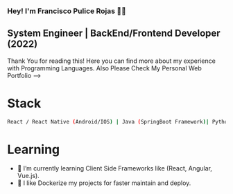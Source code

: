 ### Hey! I'm Francisco Pulice Rojas 👋😄
## System Engineer | BackEnd/Frontend Developer (2022)

Thank You for reading this! Here you can find more about my experience with Programming Languages.
Also Please Check My Personal Web Portfolio --> 

# Stack
```bash
React / React Native (Android/IOS) | Java (SpringBoot Framework)| Python (Django) | Mysql/MongoDB/Oracle | | Linux, Cloud Computing | HTML5, CSS, JavaScript
```

# Learning
- 🌱 I’m currently learning Client Side Frameworks like (React, Angular, Vue.js).
- 🤔 I like Dockerize my projects for faster maintain and deploy.


